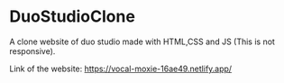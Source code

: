 # DuoStudioClone
A clone website of duo studio made with HTML,CSS and JS (This is not responsive).

Link of the website: https://vocal-moxie-16ae49.netlify.app/

